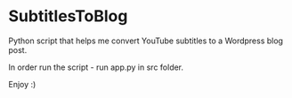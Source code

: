 # SubtitlesToBlog
Python script that helps me convert YouTube subtitles to a Wordpress blog post.

In order run the script - run app.py in src folder.

Enjoy :)
